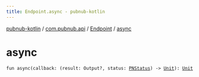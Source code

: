 ```yaml
---
title: Endpoint.async - pubnub-kotlin
---
```


[pubnub-kotlin](../../index.html) / [com.pubnub.api](../index.html) / [Endpoint](index.html) / [async](./async.html)

# async

`fun async(callback: (result: Output?, status: `[`PNStatus`](../../com.pubnub.api.models.consumer/-p-n-status/index.html)`) -> `[`Unit`](https://kotlinlang.org/api/latest/jvm/stdlib/kotlin/-unit/index.html)`): `[`Unit`](https://kotlinlang.org/api/latest/jvm/stdlib/kotlin/-unit/index.html)